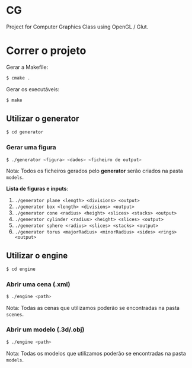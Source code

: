 # CG
Project for Computer Graphics Class using OpenGL / Glut.


# Correr o projeto

Gerar a Makefile:
```sh
$ cmake .
```

Gerar os executáveis:
```sh
$ make
```

## Utilizar o generator

```sh
$ cd generator
```

### Gerar uma figura

```sh
$ ./generator <figura> <dados> <ficheiro de output> 
```
Nota: Todos os ficheiros gerados pelo **generator** serão criados na pasta `models`.

**Lista de figuras e inputs**:
1. `./generator plane <length> <divisions> <output>`
2. `./generator box <length> <divisions> <output>`
3. `./generator cone <radius> <height> <slices> <stacks> <output>`
4. `./generator cylinder <radius> <height> <slices> <output>`
5. `./generator sphere <radius> <slices> <stacks> <output>`
6. `./generator torus <majorRadius> <minorRadius> <sides> <rings> <output>`

## Utilizar o engine
```sh
$ cd engine
```

### Abrir uma cena (.xml)
```sh
$ ./engine <path>
```
Nota: Todas as cenas que utilizamos poderão se encontradas na pasta `scenes`.

### Abrir um modelo (.3d/.obj)
```sh
$ ./engine <path>
```
Nota: Todas os modelos que utilizamos poderão se encontradas na pasta `models`.
